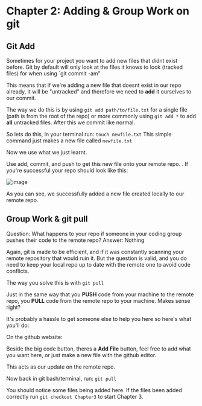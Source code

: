 # Chapter 2: Adding & Group Work on git 
## Git Add
Sometimes for your project you want to add new files that didnt exist before.
Git by default will only look at the files it knows to look (tracked files) for when using `git commit -am"

This means that if we're adding a new file that doesnt exist in our repo already, it will be "untracked" and therefore we need to **add** it ourselves to our commit.

The way we do this is by using `git add path/to/file.txt` for a single file (path is from the root of the repo) or more commonly using `git add *` to add **all** untracked files.
After this we commit like normal.

So lets do this, in your terminal run:
`touch newfile.txt` This simple command just makes a new file called `newfile.txt`

Now we use what we just learnt. 

Use add, commit, and push to get this new file onto your remote repo.
.
If you're successful your repo should look like this:

![image](https://github.com/StefVuck/gitgood-Git-Tutorial/assets/142335830/7c7f8e02-5ce9-4fae-a75b-c5062a638555)

As you can see, we successfully added a new file created locally to our remote repo.

## Group Work & git pull
Question: What happens to your repo if someone in your coding group pushes their code to the remote repo?
Answer: Nothing

Again, git is made to be efficient, and if it was constantly scanning your remote repository that would ruin it. 
But the question is valid, and you do need to keep your local repo up to date with the remote one to avoid code conflicts.

The way you solve this is with `git pull`

Just in the same way that you **PUSH** code from your machine to the remote repo, you **PULL** code from the remote repo to your machine. Makes sense right?

It's probably a hassle to get someone else to help you here so here's what you'll do:

On the github website:

Beside the big code button, theres a **Add File** button, feel free to add what you want here, or just make a new file with the github editor.

This acts as our update on the remote repo.

Now back in git bash/terminal, run:
`git pull`

You should notice some files being added here.
If the files been added correctly run `git checkout Chapter3` to start Chapter 3.
